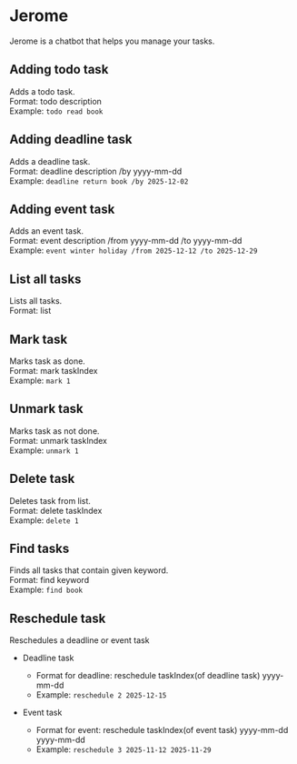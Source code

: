 # Jerome
Jerome is a chatbot that helps you manage your tasks.

## Adding todo task
Adds a todo task.  
Format: todo description   
Example: `todo read book`

## Adding deadline task
Adds a deadline task.  
Format: deadline description /by yyyy-mm-dd  
Example: `deadline return book /by 2025-12-02`

## Adding event task
Adds an event task.  
Format: event description /from yyyy-mm-dd /to yyyy-mm-dd  
Example: `event winter holiday /from 2025-12-12 /to 2025-12-29`

## List all tasks
Lists all tasks.  
Format: list

## Mark task
Marks task as done.  
Format: mark taskIndex  
Example: `mark 1`

## Unmark task
Marks task as not done.  
Format: unmark taskIndex  
Example: `unmark 1`

## Delete task
Deletes task from list.  
Format: delete taskIndex  
Example: `delete 1`

## Find tasks
Finds all tasks that contain given keyword.  
Format: find keyword  
Example: `find book`

## Reschedule task
Reschedules a deadline or event task

- Deadline task
  - Format for deadline: reschedule taskIndex(of deadline task) yyyy-mm-dd
  - Example: `reschedule 2 2025-12-15`  

- Event task 
  - Format for event: reschedule taskIndex(of event task) yyyy-mm-dd yyyy-mm-dd
  - Example: `reschedule 3 2025-11-12 2025-11-29`

